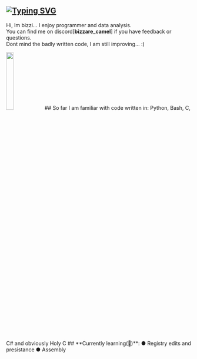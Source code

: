 ## <a href="https://git.io/typing-svg"><img src="https://readme-typing-svg.demolab.com?font=Pixelify+Sans&size=25&pause=1000&color=F7905D&width=700&separator=%3C&lines=if+(!goal)+%7BReTry(+);%7D+else+%7Bxp%2B%2B;+newgoal(xp);%7D%3Cwhile+(doubt)+%7B+ignore();+continue;%7D%3C%23include+%22happiness.h%22+%2F%2F+%3A)" alt="Typing SVG" /></a>

Hi, Im bizzi... I enjoy programmer and data analysis. <br>
You can find me on discord[**bizzare_camel**] if you have feedback or questions. <br>
Dont mind the badly written code, I am still improving...  :)<br>

<img width="20%" src="https://lh3.googleusercontent.com/fife/ALs6j_FfbSYHIsQjupnvin02piJv2Uhzgj-CXnqiJho5Tfp9JUIsoZlXkfMhfLur6FWtc_HavFEcUvfG9iBjPhuL2ARcp4vqRzBdqck0gJCtqGFwxNyeSR2lkL6qV225RGGItGyobaQ7LQ8g3VB8LG2RlKFkKrCKxYfIVwq1emIkuBK6dPWxOiBfF8F_HWZ1vSFkWzPXns8RY4H3YuQgdD0Y61KdZmAaqPU0h7SWpL3JjW2J643wNsSgmLmshQB_VT_ykUepj0IkN3Oza3OseLR6e1-NTPBOwpZ_UiFPO-Rjf7NaY4UtewZJxZiNlSMJKVq-m5jnw7yoxOc2xxczW_K6bqfqnNoFIxt8tvuuyI6XICMyL8Z1gZgxZsCWunpIzqff-V7Kw-2p01eICt2zolkz7X2MmM0B_Fvxujn38lrnFN6jLD4go_zX9hWlavXpgTkpIA8jP7XgdoUqoMGXmBk5rZxhvj138YoxnLm-EqWWNcbCD_8_-ejz5Z5bPpyTGhpbd3DGEpa_ehlv7ZVPmn2tK25uEwPApqO1i2nAxTYKBHcn-yx0xwasSb0p1LGVbLWVZbjWJ2NeQLZqS3C7hJE5koUvnF1iSXcX2wz08qFYzfB6G_3TC58NmbavPgmcApYHIGDuJrvB6iqvZVwkOlj4NWS11dz3WTavoRzHe9lsvP7SPJxLwWbxd9LoLKdDIypb1p2i88NyYixKqMcY7X8faa521796cAsgAkNR9GabLCaySGokKt02GwYF6tExPbrmZ8zSx3wFpQ8YUd4hqC3Jdg1VEjSEhoDjcDJgoLQbkOr6HbvvU6hKS1563ldEGUO2-ScEpFIat3Sn8h_6-NSj6W8CyvzHrBZuOrHATMKCuE2ko-8je3dijEBbu7By9jlHsPNkQQ8S7itXiXTZHa3DfS5BWX4e1yWMoXrNsuuOIMC86zx-yTFwVyzn4XsdZ36ZtxMVvT8e2Pqiqx_v_gy25-cGk0bRGYyRPOEetWLu3wBOWRqbRk4wa2Z2pXqAxAJDkFO7Txy1HYqjYHMjloKWCqw5GE-GjiRurTirQVE9X5ZQWOd4fVs3mMuhxe05y2GttDrMo5-zBA2r43Yb1een1qF7pb7EjmX15AunL09WU0pW225qQYPWiW5i_LtHBKAk_RmtuCbzUkFZsktnes69BilwR09MmALvKgY0NUgaz7HxR_jH-PWN2IC9HWf14VjWwWRwaAzOhvuEMP6EGJBZ_ClRMqgMgNkR8DqUq9_6-Sf2l4kxP5wL6XkCBUVqOiCPoxFSwu7WsN1hacidUyWDmhuWR4Fpfpe7GqRCbQ8mE0qjr3QHF3jE82zM2rAYKtUowP0MxfyLBpOexMceYMqiezoWpDXwjISnYI20Q1dUdFA2EzAkHtPWEkbPYzhiQyrrZCfYdHO2K6G-6xeU8ijg8VdZXoQTjZ34bLnw1lb4dkg6Z8NIXQU3FkLS2N62w06lN7c-DvMQMVVzdXHQHi3letXi_4Y2sePP1rY_8kp6AEolPaC-_3G2-j3FBKtKv2xVIdBBCOVeZ8IpF_VCBtcoAsAGVCnsA0RqcGeDjwAVY9ALO1nnGtnlXOsEK90yb8uvkhXEgC2Otiw6fABrl35bAks4HM7CgOzUk2TMakeRptMZYs5-JIhgKqwMwQxZsrTlzGOkA44EGTbTDsfbJ5v8YjNBuD_rjb0=w2560-h1240"> 
##
So far I am familiar with code written in: Python, Bash, C, C# and obviously Holy C
## **Currently learning(📙)**:
          ● Registry edits and presistance
          ● Assembly
